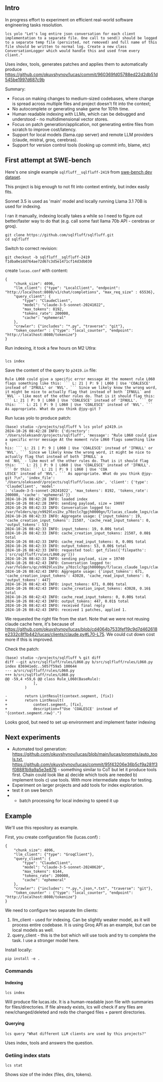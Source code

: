 ## Intro

In progress effort to experiment on efficient real-world software engineering tasks resolution.

```
lcs yolo "Let's log entire json conversation for each client implementation to a separate file. One call to send() should be logged to a separate temp file (persisted, not removed) and full name of this file should be written to normal log. Create a new class ConversationLogger which would handle this and used from every client."
```

Uses index, tools, generates patches and applies them to automatically produce https://github.com/okuvshynov/lucas/commit/960369fd05788ed22d2db51d545be1997d687c9b

Summary:
* Focus on making changes to medium-sized codebases, where change is spread across multiple files and project doesn't fit into the context;
* No autocomplete or generating snake game for 101th time.
* Human readable indexing with LLMs, which can be debugged and understood - no multidimensional vector stores.
* Focus on patch generation/application, not generating entire files from scratch to improve cost/latency.
* Support for local models (llama.cpp server) and remote LLM providers (claude, mistral, groq, cerebras).
* Support for version control tools (looking up commit info, blame, etc)

## First attempt at SWE-bench

Here's one single example `sqlfluff__sqlfluff-2419` from [swe-bench dev dataset](https://huggingface.co/datasets/princeton-nlp/SWE-bench_Lite/viewer/default/dev?row=1). 

This project is big enough to not fit into context entirely, but index easily fits.

Sonnet 3.5 is used as 'main' model and locally running Llama 3.1 70B is used for indexing.

I ran it manually, indexing locally takes a while so I need to figure out better/faster way to do that (e.g. call some fast llama 70b API - cerebras or groq).

```
git clone https://github.com/sqlfluff/sqlfluff.git
cd sqlfluff
```

Switch to correct revision:
```
git checkout -b sqlfluff__sqlfluff-2419 f1dba0e1dd764ae72d67c3d5e1471cf14d3db030
```

create `lucas.conf` with content:

```
{
    "chunk_size": 4096,
    "llm_client": {"type": "LocalClient", "endpoint": "http://localhost:8080/v1/chat/completions", "max_req_size" : 65536},
    "query_client": {
        "type": "ClaudeClient",
        "model": "claude-3-5-sonnet-20241022",
        "max_tokens": 8192,
        "tokens_rate": 200000,
        "cache": "ephemeral"
    },
    "crawler": {"includes": "*.py", "traverse": "git"},
    "token_counter" : {"type": "local_counter", "endpoint": "http://localhost:8080/tokenize"}
}
```


Run indexing, it took a few hours on M2 Utlra:

```

lcs index

```

Save the content of the query to `p2419.in` file:
```
Rule L060 could give a specific error message At the moment rule L060 flags something like this: ``` L: 21 | P: 9 | L060 | Use 'COALESCE' instead of 'IFNULL' or 'NVL'. ``` Since we likely know the wrong word, it might be nice to actually flag that instead of both `IFNULL` and `NVL` - like most of the other rules do. That is it should flag this: ``` L: 21 | P: 9 | L060 | Use 'COALESCE' instead of 'IFNULL'. ``` Or this: ``` L: 21 | P: 9 | L060 | Use 'COALESCE' instead of 'NVL'. ``` As appropriate. What do you think @jpy-git ?
```

Run lucas yolo to produce patch:

```
(base) studio ~/projects/sqlfluff % lcs yolof p2419.in
2024-10-26 08:42:28 INFO: {'directory': '/Users/oleksandr/projects/sqlfluff', 'message': "Rule L060 could give a specific error message At the moment rule L060 flags something like t
his: ``` L: 21 | P: 9 | L060 | Use 'COALESCE' instead of 'IFNULL' or 'NVL'. ``` Since we likely know the wrong word, it might be nice to actually flag that instead of both `IFNULL` a
nd `NVL` - like most of the other rules do. That is it should flag this: ``` L: 21 | P: 9 | L060 | Use 'COALESCE' instead of 'IFNULL'. ``` Or this: ``` L: 21 | P: 9 | L060 | Use 'COA
LESCE' instead of 'NVL'. ``` As appropriate. What do you think @jpy-git ?\n", 'index_file': '/Users/oleksandr/projects/sqlfluff/lucas.idx', 'client': {'type': 'ClaudeClient', 'model'
: 'claude-3-5-sonnet-20241022', 'max_tokens': 8192, 'tokens_rate': 200000, 'cache': 'ephemeral'}}
2024-10-26 08:42:28 INFO: loaded index
2024-10-26 08:42:28 INFO: sending payload, size = 19097
2024-10-26 08:42:33 INFO: Conversation logged to: /var/folders/qc/n9929lxs1hv_y70zclc7gpjh0000gn/T/lucas_claude_logs/claude_20241026_084233_383526.json
2024-10-26 08:42:33 INFO: Aggregate usage: {'input_tokens': 19, 'cache_creation_input_tokens': 21507, 'cache_read_input_tokens': 0, 'output_tokens': 53}
2024-10-26 08:42:33 INFO: input_tokens: 19, 0.00$ total
2024-10-26 08:42:33 INFO: cache_creation_input_tokens: 21507, 0.08$ total
2024-10-26 08:42:33 INFO: cache_read_input_tokens: 0, 0.00$ total
2024-10-26 08:42:33 INFO: output_tokens: 53, 0.00$ total
2024-10-26 08:42:33 INFO: requested tool: get_files({'filepaths': ['src/sqlfluff/rules/L060.py']})
2024-10-26 08:42:33 INFO: sending payload, size = 19740
2024-10-26 08:42:43 INFO: Conversation logged to: /var/folders/qc/n9929lxs1hv_y70zclc7gpjh0000gn/T/lucas_claude_logs/claude_20241026_084243_209730.json
2024-10-26 08:42:43 INFO: Aggregate usage: {'input_tokens': 671, 'cache_creation_input_tokens': 43028, 'cache_read_input_tokens': 0, 'output_tokens': 447}
2024-10-26 08:42:43 INFO: input_tokens: 671, 0.00$ total
2024-10-26 08:42:43 INFO: cache_creation_input_tokens: 43028, 0.16$ total
2024-10-26 08:42:43 INFO: cache_read_input_tokens: 0, 0.00$ total
2024-10-26 08:42:43 INFO: output_tokens: 447, 0.01$ total
2024-10-26 08:42:43 INFO: received final reply
2024-10-26 08:42:43 INFO: received 1 patches, applied 1.

```

We requested the right file from the start.
Note that we were not reusing claude cache here, it's because of  https://github.com/okuvshynov/lucas/blob/cd4064b7533fef19c9d7d462618e2332c8f1b442/lucas/clients/claude.py#L70-L75. We could cut down cost more if this is improved.

Check the patch:

```
(base) studio ~/projects/sqlfluff % git diff
diff --git a/src/sqlfluff/rules/L060.py b/src/sqlfluff/rules/L060.py
index 836941edc..5057f59a5 100644
--- a/src/sqlfluff/rules/L060.py
+++ b/src/sqlfluff/rules/L060.py
@@ -59,4 +59,6 @@ class Rule_L060(BaseRule):
             ],
         )

-        return LintResult(context.segment, [fix])
+        return LintResult(
+            context.segment, [fix],
+            description=f"Use 'COALESCE' instead of '{context.segment.raw}'.")
```

Looks good, but need to set up environment and implement faster indexing

## Next experiments

* Automated tool generation: https://github.com/okuvshynov/lucas/blob/main/lucas/prompts/auto_tools.txt, https://github.com/okuvshynov/lucas/commit/95f43206e36b5cf9a281f3f08881b9a9a5e3e876 - something similar to CoT but let it produce tools first. Chain could look like a) decide which tools are needed b) implement tools c) use tools. With more intermediate steps for testing.
* Experiment on larger projects and add tools for index exploration.
* test it on swe bench
* * batch processing for local indexing to speed it up


## Example

We'll use this repository as example.

First, you create configuration file (lucas.conf) :

```
{
    "chunk_size": 4096,
    "llm_client": {"type": "GroqClient"},
    "query_client": {
        "type": "ClaudeClient",
        "model": "claude-3-5-sonnet-20240620",
        "max_tokens": 6144,
        "tokens_rate": 200000,
        "cache": "ephemeral"
    },
    "crawler": {"includes": "*.py,*.json,*.txt", "traverse": "git"},
    "token_counter" : {"type": "local_counter", "endpoint": "http://localhost:8080/tokenize"}
}
```

We need to configure two separate llm clients:
1. llm_client - used for indexing. Can be slightly weaker model, as it will process entire codebase. It is using Groq API as an example, but can be local models as well.
2. query_client - this is the bot which will use tools and try to complete the task. I use a stronger model here.

Install locally:

```
pip install -e .
```

### Commands

#### Indexing

```
lcs index
```

Will produce file lucas.idx. It is a human-readable json file with summaries for files/directories. If file already exists, lcs will check if any files are new/changed/deleted and redo the changed files + parent directories.


#### Querying

```
lcs query "What different LLM clients are used by this projects?"
```

Uses index, tools and answers the question.



### Getiing index stats

```
lcs stat
```
Shows size of the index (files, dirs, tokens).
